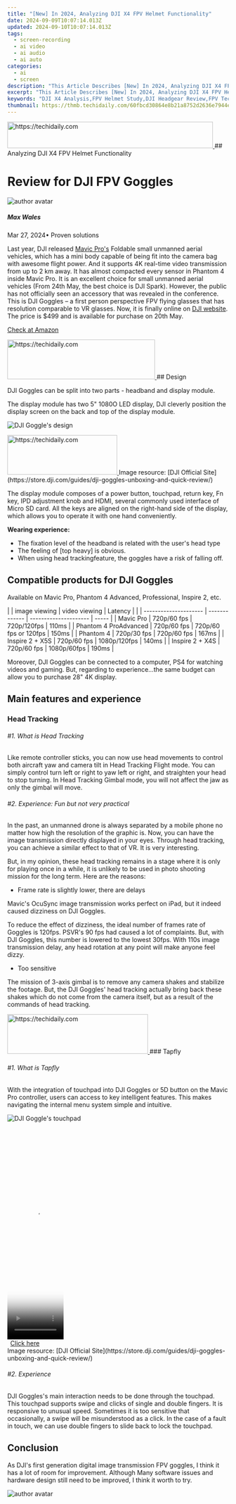 ```yaml
---
title: "[New] In 2024, Analyzing DJI X4 FPV Helmet Functionality"
date: 2024-09-09T10:07:14.013Z
updated: 2024-09-10T10:07:14.013Z
tags: 
  - screen-recording
  - ai video
  - ai audio
  - ai auto
categories: 
  - ai
  - screen
description: "This Article Describes [New] In 2024, Analyzing DJI X4 FPV Helmet Functionality"
excerpt: "This Article Describes [New] In 2024, Analyzing DJI X4 FPV Helmet Functionality"
keywords: "DJI X4 Analysis,FPV Helmet Study,DJI Headgear Review,FPV Technology Examination,DJI Flight Experience,VR Drone Safety Check,DJI Ride Insights"
thumbnail: https://thmb.techidaily.com/60fbcd30864e8b21a8752d2636e7944e4f6dffcb372de2311bd231d44717be72.jpg
---
```


<!-- affiliate ads begin -->
<a href="https://aligracehair.sjv.io/c/5597632/2115920/19272" target="_top" id="2115920">
  <img src="//a.impactradius-go.com/display-ad/19272-2115920" border="0" alt="https://techidaily.com" width="468" height="60"/>
</a>
<img height="0" width="0" src="https://aligracehair.sjv.io/i/5597632/2115920/19272" style="position:absolute;visibility:hidden;" border="0" />
<!-- affiliate ads end -->
## Analyzing DJI X4 FPV Helmet Functionality

# Review for DJI FPV Goggles

![author avatar](https://images.wondershare.com/filmora/article-images/max-wales-author.jpg)

##### Max Wales

 Mar 27, 2024• Proven solutions

 Last year, DJI released [Mavic Pro's](https://tools.techidaily.com/wondershare/filmora/download/) Foldable small unmanned aerial vehicles, which has a mini body capable of being fit into the camera bag with awesome flight power. And it supports 4K real-time video transmission from up to 2 km away. It has almost compacted every sensor in Phantom 4 inside Mavic Pro. It is an excellent choice for small unmanned aerial vehicles (From 24th May, the best choice is DJI Spark). However, the public has not officially seen an accessory that was revealed in the conference. This is DJI Goggles – a first person perspective FPV flying glasses that has resolution comparable to VR glasses. Now, it is finally online on [DJI website](https://www.dji.com/dji-goggles). The price is $499 and is available for purchase on 20th May.

[Check at Amazon](https://www.amazon.com/gp/product/B071Z6DSHB/ref=as%5Fli%5Ftl?ie=UTF8&tag=vs-flora-20&camp=1789&creative=9325&linkCode=as2&creativeASIN=B071Z6DSHB&linkId=7289b5ef284ae3b0206e825eeb794baa)

<!-- affiliate ads begin -->
<a href="https://aligracehair.sjv.io/c/5597632/2135358/19272" target="_top" id="2135358">
  <img src="//a.impactradius-go.com/display-ad/19272-2135358" border="0" alt="https://techidaily.com" width="336" height="90"/>
</a>
<img height="0" width="0" src="https://aligracehair.sjv.io/i/5597632/2135358/19272" style="position:absolute;visibility:hidden;" border="0" />
<!-- affiliate ads end -->
## Design

 DJI Goggles can be split into two parts - headband and display module.

 The display module has two 5" 1080O LED display, DJI cleverly position the display screen on the back and top of the display module.

![DJI Goggle's design](https://images.wondershare.com/filmora/article-images/dji-goggle-gif.gif)

<!-- affiliate ads begin -->
<a href="https://25home.pxf.io/c/5597632/2123472/16836" target="_top" id="2123472">
  <img src="//a.impactradius-go.com/display-ad/16836-2123472" border="0" alt="https://techidaily.com" width="250" height="90"/>
</a>
<img height="0" width="0" src="https://25home.pxf.io/i/5597632/2123472/16836" style="position:absolute;visibility:hidden;" border="0" />
<!-- affiliate ads end -->
 Image resource: [DJI Official Site](https://store.dji.com/guides/dji-goggles-unboxing-and-quick-review/)

 The display module composes of a power button, touchpad, return key, Fn key, IPD adjustment knob and HDMI, several commonly used interface of Micro SD card. All the keys are aligned on the right-hand side of the display, which allows you to operate it with one hand conveniently.

**Wearing experience:**

* The fixation level of the headband is related with the user's head type
* The feeling of \[top heavy\] is obvious.
* When using head trackingfeature, the goggles have a risk of falling off.

## Compatible products for DJI Goggles

 Available on Mavic Pro, Phantom 4 Advanced, Professional, Inspire 2, etc.

| |  image viewing      | video viewing | Latency               |       |
| --------------------- | ------------- | --------------------- | ----- |
| Mavic Pro             | 720p/60 fps   | 720p/120fps           | 110ms |
| Phantom 4 ProAdvanced | 720p/60 fps   | 720p/60 fps or 120fps | 150ms |
| Phantom 4             | 720p/30 fps   | 720p/60 fps           | 167ms |
| Inspire 2 + X5S       | 720p/60 fps   | 1080p/120fps          | 140ms |
| Inspire 2 + X4S       | 720p/60 fps   | 1080p/60fps           | 190ms |

 Moreover, DJI Goggles can be connected to a computer, PS4 for watching videos and gaming. But, regarding to experience…the same budget can allow you to purchase 28" 4K display.

## Main features and experience

### Head Tracking

###### #1\. What is Head Tracking

 Like remote controller sticks, you can now use head movements to control both aircraft yaw and camera tilt in Head Tracking Flight mode. You can simply control turn left or right to yaw left or right, and straighten your head to stop turning. In Head Tracking Gimbal mode, you will not affect the jaw as only the gimbal will move.

###### #2\. Experience: Fun but not very practical

 In the past, an unmanned drone is always separated by a mobile phone no matter how high the resolution of the graphic is. Now, you can have the image transmission directly displayed in your eyes. Through head tracking, you can achieve a similar effect to that of VR. It is very interesting.

 But, in my opinion, these head tracking remains in a stage where it is only for playing once in a while, it is unlikely to be used in photo shooting mission for the long term. Here are the reasons:

* Frame rate is slightly lower, there are delays

 Mavic's OcuSync image transmission works perfect on iPad, but it indeed caused dizziness on DJI Goggles.

 To reduce the effect of dizziness, the ideal number of frames rate of Goggles is 120fps. PSVR's 90 fps had caused a lot of complaints. But, with DJI Goggles, this number is lowered to the lowest 30fps. With 110s image transmission delay, any head rotation at any point will make anyone feel dizzy.

* Too sensitive

 The mission of 3-axis gimbal is to remove any camera shakes and stabilize the footage. But, the DJI Goggles' head tracking actually bring back these shakes which do not come from the camera itself, but as a result of the commands of head tracking.

<!-- affiliate ads begin -->
<a href="https://aligracehair.sjv.io/c/5597632/2115947/19272" target="_top" id="2115947">
  <img src="//a.impactradius-go.com/display-ad/19272-2115947" border="0" alt="https://techidaily.com" width="320" height="90"/>
</a>
<img height="0" width="0" src="https://aligracehair.sjv.io/i/5597632/2115947/19272" style="position:absolute;visibility:hidden;" border="0" />
<!-- affiliate ads end -->
### Tapfly

###### #1\. What is Tapfly

 With the integration of touchpad into DJI Goggles or 5D button on the Mavic Pro controller, users can access to key intelligent features. This makes navigating the internal menu system simple and intuitive.

![DJI Goggle's touchpad](https://images.wondershare.com/filmora/article-images/goggles-touchpad.gif)

<!-- affiliate ads begin -->
<span id="1977006">
					<video width="128" height="480" style="cursor:pointer"
           poster="//a.impactradius-go.com/display-clicktoplayimage/1977006.png"
           onclick="if(!this.playClicked){this.play();this.setAttribute('controls',true);this.playClicked=true;}">
	   <source src="//a.impactradius-go.com/display-ad/22993-1977006">
	   <img src="//a.impactradius-go.com/display-clicktoplayimage/1977006.png" style="border: none; height: 100%; width: 100%; object-fit: contain">
	</video>
	<div style="width:80px;text-align:center"><a href="javascript:window.open(decodeURIComponent('https%3A%2F%2Fhomestyler.sjv.io%2Fc%2F5597632%2F1977006%2F22993'), '_blank');void(0);">Click here</a></div>
</span>
<img height="0" width="0" src="https://imp.pxf.io/i/5597632/1977006/22993" style="position:absolute;visibility:hidden;" border="0" />
<!-- affiliate ads end -->
 Image resource: [DJI Official Site](https://store.dji.com/guides/dji-goggles-unboxing-and-quick-review/)

###### #2\. Experience

 DJI Goggles's main interaction needs to be done through the touchpad. This touchpad supports swipe and clicks of single and double fingers. It is responsive to unusual speed. Sometimes it is too sensitive that occasionally, a swipe will be misunderstood as a click. In the case of a fault in touch, we can use double fingers to slide back to lock the touchpad.

## Conclusion

 As DJI's first generation digital image transmission FPV goggles, I think it has a lot of room for improvement. Although Many software issues and hardware design still need to be improved, I think it worth to try.

![author avatar](https://images.wondershare.com/filmora/article-images/max-wales-author.jpg)

<!-- affiliate ads begin -->
<span id="1424527">
					<video width="864" height="1536" style="cursor:pointer"
           poster="//a.impactradius-go.com/display-clicktoplayimage/1424527.png"
           onclick="if(!this.playClicked){this.play();this.setAttribute('controls',true);this.playClicked=true;}">
	   <source src="//a.impactradius-go.com/display-ad/16446-1424527">
	   <img src="//a.impactradius-go.com/display-clicktoplayimage/1424527.png" style="border: none; height: 100%; width: 100%; object-fit: contain">
	</video>
	<div style="width:540px;text-align:center"><a href="javascript:window.open(decodeURIComponent('https%3A%2F%2Flaganoo.pxf.io%2Fc%2F5597632%2F1424527%2F16446'), '_blank');void(0);">Click here</a></div>
</span>
<img height="0" width="0" src="https://imp.pxf.io/i/5597632/1424527/16446" style="position:absolute;visibility:hidden;" border="0" />
<!-- affiliate ads end -->
Max Wales

Max Wales is a writer and a lover of all things video.

Follow @Max Wales


<ins class="adsbygoogle"
     style="display:block"
     data-ad-format="autorelaxed"
     data-ad-client="ca-pub-7571918770474297"
     data-ad-slot="1223367746"></ins>



<ins class="adsbygoogle"
     style="display:block"
     data-ad-client="ca-pub-7571918770474297"
     data-ad-slot="8358498916"
     data-ad-format="auto"
     data-full-width-responsive="true"></ins>


<span class="atpl-alsoreadstyle">Also read:</span>
<div><ul>
<li><a href="https://youtube-data.techidaily.com/024-approved-5-innovative-strategies-for-crafting-youtube-titles-and-tags/"><u>[New] 2024 Approved  5 Innovative Strategies for Crafting YouTube Titles & Tags</u></a></li>
<li><a href="https://article-tips.techidaily.com/new-2024-approved-elevate-editing-mastering-inshot-for-laptopspcs/"><u>[New] 2024 Approved  Elevate Editing  Mastering Inshot for Laptops/PCs</u></a></li>
<li><a href="https://facebook-video-content.techidaily.com/new-2024-approved-innovate-or-stagnate-the-must-know-fb-ad-trends-for-24/"><u>[New] 2024 Approved  Innovate or Stagnate – The Must-Know FB Ad Trends for '24</u></a></li>
<li><a href="https://article-tips.techidaily.com/new-2024-approved-picture-puns-smilesketchers/"><u>[New] 2024 Approved  Picture Puns  SmileSketchers</u></a></li>
<li><a href="https://article-tips.techidaily.com/new-2024-approved-ultimate-vision-tech-top-5-for-slow-motion/"><u>[New] 2024 Approved  Ultimate Vision Tech  Top 5 for Slow Motion</u></a></li>
<li><a href="https://youtube-sure.techidaily.com/rom-device-capture-to-viral-content-youtubes-upload-guide-for-2024/"><u>[New] From Device Capture to Viral Content  YouTube's Upload Guide for 2024</u></a></li>
<li><a href="https://article-tips.techidaily.com/new-in-2024-a-deeper-look-at-vivas-video-capabilities/"><u>[New] In 2024, A Deeper Look at Viva's Video Capabilities</u></a></li>
<li><a href="https://article-tips.techidaily.com/new-in-2024-prime-range-best-webcam-standers/"><u>[New] In 2024, Prime Range  Best Webcam Standers</u></a></li>
<li><a href="https://article-tips.techidaily.com/new-in-2024-total-guide-ultimate-video-show-experience-in-24/"><u>[New] In 2024, Total Guide  Ultimate Video Show Experience in '24</u></a></li>
<li><a href="https://article-tips.techidaily.com/new-in-2024-ultimate-list-of-no-cost-vectors-and-design-portals-online/"><u>[New] In 2024, Ultimate List of No-Cost Vectors and Design Portals Online</u></a></li>
<li><a href="https://article-tips.techidaily.com/new-step-up-your-game-expert-tips-for-tiktok-editing/"><u>[New] Step Up Your Game  Expert Tips for TikTok Editing</u></a></li>
<li><a href="https://article-tips.techidaily.com/new-the-art-and-science-of-periscope-streaming/"><u>[New] The Art and Science of Periscope Streaming</u></a></li>
<li><a href="https://article-tips.techidaily.com/new-the-magic-box-inside-a-top-tier-vr-device/"><u>[New] The Magic Box  Inside a Top-Tier VR Device</u></a></li>
<li><a href="https://article-tips.techidaily.com/new-the-zoomers-guide-to-enhancing-call-quality-with-filters/"><u>[New] The Zoomer's Guide to Enhancing Call Quality with Filters</u></a></li>
<li><a href="https://article-tips.techidaily.com/updated-2024-approved-best-top-5-zero-cost-windows-screen-recorder-tools/"><u>[Updated] 2024 Approved  Best Top 5 Zero-Cost Windows Screen Recorder Tools</u></a></li>
<li><a href="https://fox-blue.techidaily.com/updated-2024-approved-revealing-veiled-youtube-reviewers-opinions/"><u>[Updated] 2024 Approved  Revealing Veiled YouTube Reviewers' Opinions</u></a></li>
<li><a href="https://article-tips.techidaily.com/updated-amp-up-creativity-premiere-pro-templates-free-for-2024/"><u>[Updated] Amp Up Creativity  Premiere Pro Templates, FREE for 2024</u></a></li>
<li><a href="https://extra-information.techidaily.com/updated-best-4k-laptops-for-ultimate-gaming/"><u>[Updated] Best 4K Laptops for Ultimate Gaming</u></a></li>
<li><a href="https://extra-tips.techidaily.com/updated-c-span-broadcasts-unlocked-tips-for-fee-free-download/"><u>[Updated] C-Span Broadcasts Unlocked  Tips for Fee-Free Download</u></a></li>
<li><a href="https://extra-resources.techidaily.com/updated-cinema-excellence-in-home-recording-with-top-18-devices/"><u>[Updated] Cinema Excellence in Home Recording with Top 18 Devices</u></a></li>
<li><a href="https://article-tips.techidaily.com/updated-cool-whatsapp-tricks-and-hidden-features-you-should-know-for-2024/"><u>[Updated] Cool Whatsapp Tricks and Hidden Features You Should Know for 2024</u></a></li>
<li><a href="https://article-tips.techidaily.com/updated-elevating-creative-flow-apex-plugins-for-ae-for-2024/"><u>[Updated] Elevating Creative Flow  Apex Plugins for AE for 2024</u></a></li>
<li><a href="https://article-tips.techidaily.com/updated-essential-tools-for-adding-framing-to-digital-pictures-2023-edition-for-2024/"><u>[Updated] Essential Tools for Adding Framing to Digital Pictures - 2023 Edition for 2024</u></a></li>
<li><a href="https://facebook-video-footage.techidaily.com/updated-in-2024-11-free-youtube-playlist-downloaders-onlinepcandroidios/"><u>[Updated] In 2024, 11 FREE YouTube Playlist Downloaders [Online/PC/Android/iOS]</u></a></li>
<li><a href="https://article-tips.techidaily.com/updated-in-2024-prime-cameras-for-extreme-pursuits/"><u>[Updated] In 2024, Prime Cameras for Extreme Pursuits</u></a></li>
<li><a href="https://article-tips.techidaily.com/updated-in-2024-simplifying-media-files-with-xml-ssa-ttml-to-srt-process/"><u>[Updated] In 2024, Simplifying Media Files with XML, SSA, TTML to SRT Process</u></a></li>
<li><a href="https://article-tips.techidaily.com/updated-in-2024-unveiling-the-elite-video-cameras-for-2-point-zero-four-two/"><u>[Updated] In 2024, Unveiling the Elite Video Cameras for 2 Point Zero Four Two</u></a></li>
<li><a href="https://article-tips.techidaily.com/updated-top-budget-4k-photography-systems-for-2024/"><u>[Updated] Top Budget 4K Photography Systems for 2024</u></a></li>
<li><a href="https://buynow-reviews.techidaily.com/achieve-dreamy-mornings-with-the-ihome-zenergy-bedtime-companion-thorough-review/"><u>Achieve Dreamy Mornings with the IHome Zenergy Bedtime Companion – Thorough Review</u></a></li>
<li><a href="https://win11-tips.techidaily.com/discover-the-ultimate-tools-for-international-peak-level-mouse-usage/"><u>Discover the Ultimate Tools for International, Peak-Level Mouse Usage</u></a></li>
<li><a href="https://buynow-help.techidaily.com/evaluating-longevity-before-new-gadgets/"><u>Evaluating Longevity Before New Gadgets</u></a></li>
<li><a href="https://article-tips.techidaily.com/freeloaders-guide-discovering-beautiful-tiktok-screenshots-for-2024/"><u>Freeloaders' Guide  Discovering Beautiful TikTok Screenshots for 2024</u></a></li>
<li><a href="https://article-tips.techidaily.com/gaming-gain-graph-finns-financial-flux-for-2024/"><u>Gaming Gain Graph  Finn's Financial Flux for 2024</u></a></li>
<li><a href="https://tech-recovery.techidaily.com/how-to-seamlessly-connect-samsung-earbuds-to-your-laptop-in-simple-steps/"><u>How to Seamlessly Connect Samsung Earbuds to Your Laptop in Simple Steps</u></a></li>
<li><a href="https://article-tips.techidaily.com/in-2024-accelerated-windows-review-strategies/"><u>In 2024, Accelerated Windows Review Strategies</u></a></li>
<li><a href="https://article-tips.techidaily.com/in-2024-capturing-the-cloud-proven-methods-for-perfecting-drones-in-post-production/"><u>In 2024, Capturing the Cloud  Proven Methods for Perfecting Drones in Post-Production</u></a></li>
<li><a href="https://article-tips.techidaily.com/in-2024-combining-images-seamlessly-pc-edition/"><u>In 2024, Combining Images Seamlessly  PC Edition</u></a></li>
<li><a href="https://facebook-clips.techidaily.com/in-2024-discoveries-10-facebook-meme-pages-that-surprise-you/"><u>In 2024, Discoveries  10 Facebook Meme Pages That Surprise You</u></a></li>
<li><a href="https://some-knowledge.techidaily.com/in-2024-four-essential-tips-for-downloading-youtubes-srt/"><u>In 2024, Four Essential Tips for Downloading YouTube's SRT</u></a></li>
<li><a href="https://pokemon-go-android.techidaily.com/in-2024-how-can-i-catch-the-regional-pokemon-without-traveling-on-realme-12-pro-5g-drfone-by-drfone-virtual-android/"><u>In 2024, How Can I Catch the Regional Pokémon without Traveling On Realme 12 Pro 5G | Dr.fone</u></a></li>
<li><a href="https://bypass-frp.techidaily.com/in-2024-how-to-bypass-frp-from-xiaomi-redmi-k70e-by-drfone-android/"><u>In 2024, How to Bypass FRP from Xiaomi Redmi K70E?</u></a></li>
<li><a href="https://android-location-track.techidaily.com/in-2024-how-to-track-tecno-camon-20-premier-5g-location-by-number-drfone-by-drfone-virtual-android/"><u>In 2024, How to Track Tecno Camon 20 Premier 5G Location by Number | Dr.fone</u></a></li>
<li><a href="https://android-transfer.techidaily.com/in-2024-how-to-transfer-text-messages-from-vivo-y28-5g-to-new-phone-drfone-by-drfone-transfer-from-android-transfer-from-android/"><u>In 2024, How to Transfer Text Messages from Vivo Y28 5G to New Phone | Dr.fone</u></a></li>
<li><a href="https://youtube-help.techidaily.com/in-2024-learn-how-to-add-descriptive-texts-to-your-youtube-videos/"><u>In 2024, Learn How to Add Descriptive Texts to Your YouTube Videos</u></a></li>
<li><a href="https://iphone-unlock.techidaily.com/iphone-is-disabled-here-is-the-way-to-unlock-disabled-apple-iphone-14-pro-max-drfone-by-drfone-ios/"><u>iPhone Is Disabled? Here Is The Way To Unlock Disabled Apple iPhone 14 Pro Max | Dr.fone</u></a></li>
<li><a href="https://article-tips.techidaily.com/is-inshot-the-peak-of-video-editing-software-in-2024/"><u>Is InShot the Peak of Video Editing Software, In 2024</u></a></li>
<li><a href="https://article-tips.techidaily.com/leading-6-platforms-for-profitable-businesses-online-for-2024/"><u>Leading 6 Platforms for Profitable Businesses Online for 2024</u></a></li>
<li><a href="https://screen-video-capture.techidaily.com/luminous-landscapes-mastering-nightscape-portraits-with-precision-for-2024/"><u>Luminous Landscapes  Mastering Nightscape Portraits with Precision for 2024</u></a></li>
<li><a href="https://win-solutions.techidaily.com/master-uninterrupted-play-overcome-halo-infinites-freezing-problem-on-your-desktop/"><u>Master Uninterrupted Play: Overcome Halo Infinite's Freezing Problem on Your Desktop</u></a></li>
<li><a href="https://article-tips.techidaily.com/optimal-media-player-pc-and-tablet-edition-for-2024/"><u>Optimal Media Player (PC & Tablet Edition) for 2024</u></a></li>
<li><a href="https://extra-support.techidaily.com/refining-photos-the-step-by-step-guide-to-clean-edges-on-photopea-for-2024/"><u>Refining Photos  The Step-by-Step Guide to Clean Edges on Photopea for 2024</u></a></li>
<li><a href="https://android-transfer.techidaily.com/solved-move-from-huawei-nova-y91-to-ios-not-working-problems-drfone-by-drfone-transfer-from-android-transfer-from-android/"><u>Solved Move from Huawei Nova Y91 to iOS not Working Problems | Dr.fone</u></a></li>
<li><a href="https://hardware-help.techidaily.com/the-definitive-guide-correcting-issues-with-samsung-ssd-drivers-running-on-windows-machines/"><u>The Definitive Guide: Correcting Issues with Samsung SSD Drivers Running on Windows Machines</u></a></li>
<li><a href="https://win-forum.techidaily.com/1722915180871-top-social-media-platforms-facebook-twitter-instagram-and-youtube/"><u>Top Social Media Platforms: Facebook, Twitter, Instagram, and YouTube</u></a></li>
<li><a href="https://blue-screen-error.techidaily.com/troubleshooting-and-repairing-bad-pool-header-on-windows-versions-tutorials-available/"><u>Troubleshooting and Repairing 'Bad Pool Header' On Windows Versions - Tutorials Available</u></a></li>
<li><a href="https://tech-renaissance.techidaily.com/ultimate-guide-reviving-your-pc-or-laptop-when-it-wont-turn-on/"><u>Ultimate Guide: Reviving Your PC or Laptop When It Won't Turn On</u></a></li>
<li><a href="https://facebook-clips.techidaily.com/uniting-social-media-and-television-with-fb-live-for-2024/"><u>Uniting Social Media & Television with FB Live for 2024</u></a></li>
<li><a href="https://article-tips.techidaily.com/unlocking-canvas-potential-10-secrets-for-professionals/"><u>Unlocking Canvas Potential - 10 Secrets for Professionals</u></a></li>
</ul></div>
